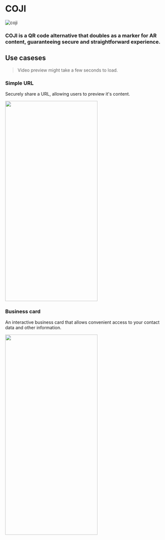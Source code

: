 # COJI
![coji](https://i.ibb.co/GVtWKdj/Screenshot-10.png)

### COJI  is a QR code alternative that doubles as a marker for AR content, guaranteeing secure and straightforward experience.

## Use caseses
> Video preview might take a few seconds to load.
### Simple URL
Securely share a URL, allowing users to preview it's content.

<img src="https://github.com/maxfyk/coji/raw/master/readme-media/vid1.gif" width="295" height="640">

### Business card

An interactive business card that allows convenient access to your contact data and other information.

<img src="https://github.com/maxfyk/coji/raw/master/readme-media/vid2.gif" width="295" height="640">
